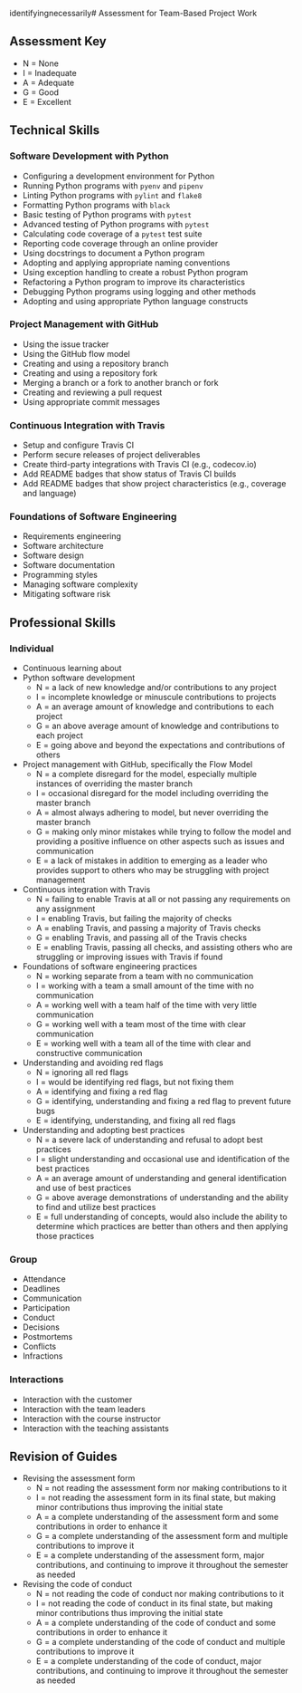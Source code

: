 identifyingnecessarily# Assessment for Team-Based Project Work

## Assessment Key

* N = None
* I = Inadequate
* A = Adequate
* G = Good
* E = Excellent

## Technical Skills

### Software Development with Python

* Configuring a development environment for Python
* Running Python programs with `pyenv` and `pipenv`
* Linting Python programs with `pylint` and `flake8`
* Formatting Python programs with `black`
* Basic testing of Python programs with `pytest`
* Advanced testing of Python programs with `pytest`
* Calculating code coverage of a `pytest` test suite
* Reporting code coverage through an online provider
* Using docstrings to document a Python program
* Adopting and applying appropriate naming conventions
* Using exception handling to create a robust Python program
* Refactoring a Python program to improve its characteristics
* Debugging Python programs using logging and other methods
* Adopting and using appropriate Python language constructs

### Project Management with GitHub

* Using the issue tracker
* Using the GitHub flow model
* Creating and using a repository branch
* Creating and using a repository fork
* Merging a branch or a fork to another branch or fork
* Creating and reviewing a pull request
* Using appropriate commit messages

### Continuous Integration with Travis

* Setup and configure Travis CI
* Perform secure releases of project deliverables
* Create third-party integrations with Travis CI (e.g., codecov.io)
* Add README badges that show status of Travis CI builds
* Add README badges that show project characteristics (e.g., coverage and
 language)

### Foundations of Software Engineering

* Requirements engineering
* Software architecture
* Software design
* Software documentation
* Programming styles
* Managing software complexity
* Mitigating software risk

## Professional Skills

### Individual

* Continuous learning about
 * Python software development
    * N = a lack of new knowledge and/or contributions to any project
    * I = incomplete knowledge or minuscule contributions to projects
    * A = an average amount of knowledge and contributions to each project
    * G = an above average amount of knowledge and contributions to each project
    * E = going above and beyond the expectations and contributions of others
 * Project management with GitHub, specifically the Flow Model
    * N = a complete disregard for the model, especially multiple instances of overriding the master branch
    * I = occasional disregard for the model including overriding the master branch
    * A = almost always adhering to model, but never overriding the master branch
    * G = making only minor mistakes while trying to follow the model and providing a positive influence on other aspects such as issues and communication
    * E = a lack of mistakes in addition to emerging as a leader who provides support to others who may be struggling with project management
 * Continuous integration with Travis
    * N = failing to enable Travis at all or not passing any requirements on any assignment
    * I = enabling Travis, but failing the majority of checks
    * A = enabling Travis, and passing a majority of Travis checks
    * G = enabling Travis, and passing all of the Travis checks
    * E = enabling Travis, passing all checks, and assisting others who are struggling or improving issues with Travis if found
 * Foundations of software engineering practices
    * N = working separate from a team with no communication
    * I = working with a team a small amount of the time with no communication
    * A = working well with a team half of the time with very little communication
    * G = working well with a team most of the time with clear communication
    * E = working well with a team all of the time with clear and constructive communication
* Understanding and avoiding red flags
    * N = ignoring all red flags
    * I = would be identifying red flags, but not fixing them
    * A = identifying and fixing a red flag
    * G = identifying, understanding and fixing a red flag to prevent future bugs
    * E = identifying, understanding, and fixing all red flags
* Understanding and adopting best practices
    * N = a severe lack of understanding and refusal to adopt best practices
    * I = slight understanding and occasional use and identification of the best practices
    * A = an average amount of understanding and general identification and use of best practices
    * G = above average demonstrations of understanding and the ability to find and utilize best practices
    * E = full understanding of concepts, would also include the ability to determine which practices are better than others and then applying those practices

### Group

* Attendance
* Deadlines
* Communication
* Participation
* Conduct
* Decisions
* Postmortems
* Conflicts
* Infractions

### Interactions

* Interaction with the customer
* Interaction with the team leaders
* Interaction with the course instructor
* Interaction with the teaching assistants

## Revision of Guides
* Revising the assessment form
    * N = not reading the assessment form nor making contributions to it
    * I = not reading the assessment form in its final state, but making minor contributions thus improving the initial state
    * A = a complete understanding of the assessment form and some contributions in order to enhance it
    * G = a complete understanding of the assessment form and multiple contributions to improve it
    * E = a complete understanding of the assessment form, major contributions, and continuing to improve it throughout the semester as needed
* Revising the code of conduct
    * N = not reading the code of conduct nor making contributions to it
    * I = not reading the code of conduct in its final state, but making minor contributions thus improving the initial state
    * A = a complete understanding of the code of conduct and some contributions in order to enhance it
    * G = a complete understanding of the code of conduct and multiple contributions to improve it
    * E = a complete understanding of the code of conduct, major contributions, and continuing to improve it throughout the semester as needed
